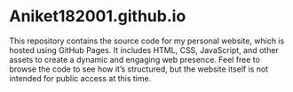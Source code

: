 # Aniket182001.github.io
This repository contains the source code for my personal website, which is hosted using GitHub Pages. It includes HTML, CSS, JavaScript, and other assets to create a dynamic and engaging web presence. Feel free to browse the code to see how it’s structured, but the website itself is not intended for public access at this time.
